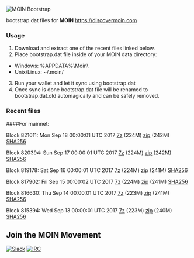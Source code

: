 ![MOIN Bootstrap](https://i.imgur.com/KjM1jMp.jpg)

bootstrap.dat files for **MOIN** https://discovermoin.com

### Usage

1. Download and extract one of the recent files linked below.
2. Place bootstrap.dat file inside of your MOIN data directory:
 - Windows: %APPDATA%\Moin\
 - Unix/Linux: ~/.moin/
3. Run your wallet and let it sync using bootstrap.dat
4. Once sync is done bootstrap.dat file will be renamed to bootstrap.dat.old automagically and can be safely removed.


### Recent files

####For mainnet:

Block 821611: Mon Sep 18 00:00:01 UTC 2017 [7z](https://transfer.sh/xLejS/bootstrap.dat.20170918.7z) (224M) [zip](https://transfer.sh/DEvkv/bootstrap.dat.20170918.zip) (242M) [SHA256](https://transfer.sh/NAm1K/sha256.txt)

Block 820394: Sun Sep 17 00:00:01 UTC 2017 [7z](https://transfer.sh/gpslY/bootstrap.dat.20170917.7z) (224M) [zip](https://transfer.sh/13ub3Z/bootstrap.dat.20170917.zip) (242M) [SHA256](https://transfer.sh/wq3tx/sha256.txt)

Block 819178: Sat Sep 16 00:00:01 UTC 2017 [7z](https://transfer.sh/6fgUD/bootstrap.dat.20170916.7z) (224M) [zip](https://transfer.sh/10VlqE/bootstrap.dat.20170916.zip) (241M) [SHA256](https://transfer.sh/A9ibz/sha256.txt)

Block 817902: Fri Sep 15 00:00:02 UTC 2017 [7z](https://transfer.sh/OU6pm/bootstrap.dat.20170915.7z) (224M) [zip](https://transfer.sh/FuZsK/bootstrap.dat.20170915.zip) (241M) [SHA256](https://transfer.sh/VlNZS/sha256.txt)

Block 816630: Thu Sep 14 00:00:01 UTC 2017 [7z](https://transfer.sh/fBRap/bootstrap.dat.20170914.7z) (223M) [zip](https://transfer.sh/SrchN/bootstrap.dat.20170914.zip) (241M) [SHA256](https://transfer.sh/rczD8/sha256.txt)

Block 815394: Wed Sep 13 00:00:01 UTC 2017 [7z](https://transfer.sh/Nk7tM/bootstrap.dat.20170913.7z) (223M) [zip](https://transfer.sh/zQcZz/bootstrap.dat.20170913.zip) (240M) [SHA256](https://transfer.sh/7GNak/sha256.txt)

## Join the MOIN Movement

[![Slack](https://i.imgur.com/Xy0IEJN.png)](https://discovermoin.herokuapp.com)
[![IRC](http://i.imgur.com/amUnKGQ.png)](https://kiwiirc.com/client/irc.freenode.net/#moin-crypto)
